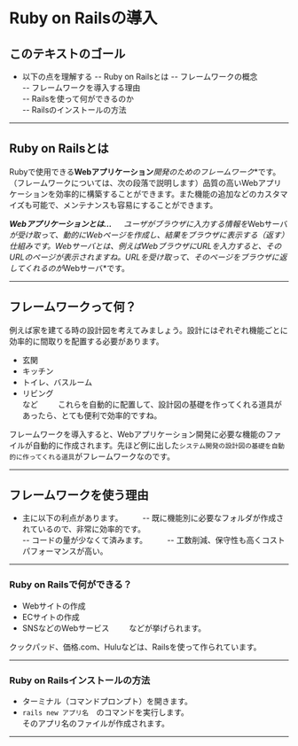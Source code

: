 # Ruby on Railsの導入

## このテキストのゴール  
- 以下の点を理解する 
   -- Ruby on Railsとは 
   -- フレームワークの概念  
   -- フレームワークを導入する理由  
   -- Railsを使って何ができるのか  
   -- Railsのインストールの方法  
___

## Ruby on Railsとは  
Rubyで使用できる**Webアプリケーション***開発のための**フレームワーク**です。（フレームワークについては、次の段落で説明します）品質の高いWebアプリケーションを効率的に構築することができます。また機能の追加などのカスタマイズも可能で、メンテナンスも容易にすることができます。  

   ***Webアプリケーションとは…**  　
   ユーザがブラウザに入力する情報を*Webサーバ*が受け取って、動的にWebページを作成し、結果をブラウザに表示する（返す）仕組みです。*Webサーバ*とは、例えばWebブラウザにURLを入力すると、そのURLのページが表示されますね。URLを受け取って、そのページをブラウザに返してくれるのが*Webサーバ*です。  
___

## フレームワークって何？  
例えば家を建てる時の設計図を考えてみましょう。設計にはぞれぞれ機能ごとに効率的に間取りを配置する必要があります。  
   * 玄関  
   * キッチン  
   * トイレ、バスルーム  
   * リビング   
   など  　　
これらを自動的に配置して、設計図の基礎を作ってくれる道具があったら、とても便利で効率的ですね。   

フレームワークを導入すると、Webアプリケーション開発に必要な機能のファイルが自動的に作成されます。先ほど例に出した`システム開発の設計図の基礎を自動的に作ってくれる道具`がフレームワークなのです。
___

## フレームワークを使う理由  　
- 主に以下の利点があります。  　　
   -- 既に機能別に必要なフォルダが作成されているので、非常に効率的です。   
   -- コードの量が少なくて済みます。      　　
   -- 工数削減、保守性も高くコストパフォーマンスが高い。     
___

### Ruby on Railsで何ができる？  
- Webサイトの作成        
- ECサイトの作成    
- SNSなどのWebサービス    　　
などが挙げられます。  

クックパッド、価格.com、Huluなどは、Railsを使って作られています。
___

### Ruby on Railsインストールの方法    
- ターミナル（コマンドプロンプト）を開きます。   
- `rails new アプリ名`　のコマンドを実行します。     
そのアプリ名のファイルが作成されます。    
___
